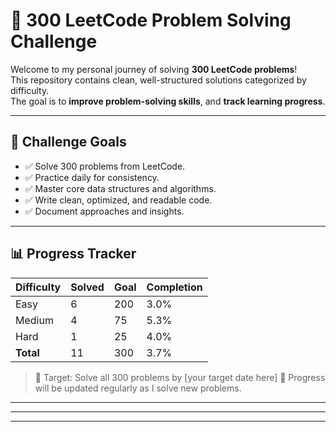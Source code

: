 # 🧠 300 LeetCode Problem Solving Challenge

Welcome to my personal journey of solving **300 LeetCode problems**!  
This repository contains clean, well-structured solutions categorized by difficulty.  
The goal is to **improve problem-solving skills**, and **track learning progress**.

---

## 🎯 Challenge Goals

- ✅ Solve 300 problems from LeetCode.
- ✅ Practice daily for consistency.
- ✅ Master core data structures and algorithms.
- ✅ Write clean, optimized, and readable code.
- ✅ Document approaches and insights.

---


## 📊 Progress Tracker
| Difficulty | Solved | Goal | Completion |
|------------|--------|------|------------|
| Easy       | 6      | 200  | 3.0%       |
| Medium     | 4      | 75   | 5.3%       |
| Hard       | 1      | 25   | 4.0%       |
| **Total**  | 11     | 300  | 3.7%       |

> 🧠 Target: Solve all 300 problems by [your target date here]
> 🎯 Progress will be updated regularly as I solve new problems.

---
---
---
